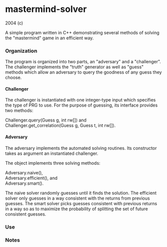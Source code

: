 mastermind-solver
==============

2004 (c) 


A simple program written in C++ demonstrating several methods of solving the "mastermind" game in an efficient way.


### Organization

The program is organized into two parts, an "adversary" and a "challenger". The challenger implements the "truth" generator as well as "guess" methods which allow an adversary to query the goodness of any guess they choose.

#### Challenger

The challenger is instantiated with one integer-type input which specifies the type of PRG to use. For the purpose of guessing, its interface provides two methods:

Challenger.query(Guess g, int rw[]) and <br>
Challenger.get\_correlation(Guess g, Guess t, int rw[]).

#### Adversary

The adversary implements the automated solving routines. Its constructor takes as argument an instantiated challenger.

The object implements three solving methods:

Adversary.naive(), <br>
Adversary.efficient(), and <br>
Adversary.smart().

The naive solver randomly guesses until it finds the solution. The efficient solver only guesses in a way consistent with the returns from previous guesses. The smart solver picks guesses consistent with previous returns in a way so as to maximize the probability of splitting the set of future consistent guesses.



### Use




### Notes




